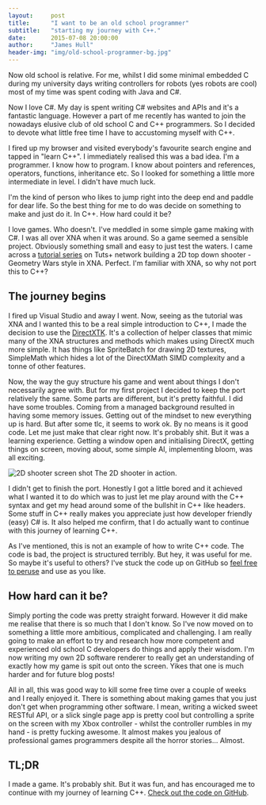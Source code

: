 ```yaml
---
layout:     post
title:      "I want to be an old school programmer"
subtitle:   "starting my journey with C++."
date:       2015-07-08 20:00:00
author:     "James Hull"
header-img: "img/old-school-programmer-bg.jpg"
---
```


<p>Now old school is relative. For me, whilst I did some minimal embedded C during my university days writing controllers for robots (yes robots are cool) most of my time was spent coding with Java and C#.</p>

<p>Now I love C#. My day is spent writing C# websites and APIs and it's a fantastic language. However a part of me recently has wanted to join the nowadays elusive club of old school C and C++ programmers. So I decided to devote what little free time I have to accustoming myself with C++.</p>

<p>I fired up my browser and visited everybody's favourite search engine and tapped in "learn C++". I immediately realised this was a bad idea. I'm a programmer. I know how to program. I know about pointers and references, operators, functions, inheritance etc. So I looked for something a little more intermediate in level. I didn't have much luck.</p>

<p>I'm the kind of person who likes to jump right into the deep end and paddle for dear life. So the best thing for me to do was decide on something to make and just do it. In C++. How hard could it be?</p>

<p>I love games. Who doesn't. I've meddled in some simple game making with C#. I was all over XNA when it was around. So a game seemed a sensible project. Obviously something small and easy to just test the waters. I came across a <a href="http://gamedevelopment.tutsplus.com/tutorials/make-a-neon-vector-shooter-in-xna-basic-gameplay--gamedev-9859">tutorial series</a> on Tuts+ network building a 2D top down shooter - Geometry Wars style in XNA. Perfect. I'm familiar with XNA, so why not port this to C++?</p>

<h2 class="section-heading">The journey begins</h2>

<p>I fired up Visual Studio and away I went. Now, seeing as the tutorial was XNA and I wanted this to be a real simple introduction to C++, I made the decision to use the <a href="https://github.com/Microsoft/DirectXTK">DirectXTK</a>. It's a collection of helper classes that mimic many of the XNA structures and methods which makes using DirectX much more simple. It has things like SpriteBatch for drawing 2D textures, SimpleMath which hides a lot of the DirectXMath SIMD complexity and a tonne of other features.</p>

<p>Now, the way the guy structure his game and went about things I don't necessarily agree with. But for my first project I decided to keep the port relatively the same. Some parts are different, but it's pretty faithful. I did have some troubles. Coming from a managed background resulted in having some memory issues. Getting out of the mindset to new everything up is hard. But after some tlc, it seems to work ok. By no means is it good code. Let me just make that clear right now. It's probably shit. But it was a learning experience. Getting a window open and initialising DirectX, getting things on screen, moving about, some simple AI, implementing bloom, was all exciting.</p>

<img src="{{ site.baseurl }}/img/posts/2dShooter-2015-07-08 20-22-31-19.jpg" alt="2D shooter screen shot">
<span class="caption text-muted">The 2D shooter in action.</span>

<p>I didn't get to finish the port. Honestly I got a little bored and it achieved what I wanted it to do which was to just let me play around with the C++ syntax and get my head around some of the bullshit in C++ like headers. Some stuff in C++ really makes you appreciate just how developer friendly (easy) C# is. It also helped me confirm, that I do actually want to continue with this journey of learning C++.</p>

<p>As I've mentioned, this is not an example of how to write C++ code. The code is bad, the project is structured terribly. But hey, it was useful for me. So maybe it's useful to others? I've stuck the code up on GitHub so <a href="https://github.com/Bigfellahull/2dShooter">feel free to peruse</a> and use as you like.

<h2 class="section-heading">How hard can it be?</h2>

<p>Simply porting the code was pretty straight forward. However it did make me realise that there is so much that I don't know. So I've now moved on to something a little more ambitious, complicated and challenging. I am really going to make an effort to try and research how more competent and experienced old school C developers do things and apply their wisdom. I'm now writing my own 2D software renderer to really get an understanding of exactly how my game is spit out onto the screen. Yikes that one is much harder and for future blog posts!</p>

<p>All in all, this was good way to kill some free time over a couple of weeks and I really enjoyed it. There is something about making games that you just don't get when programming other software. I mean, writing a wicked sweet RESTful API, or a slick single page app is pretty cool but controlling a sprite on the screen with my Xbox controller - whilst the controller rumbles in my hand - is pretty fucking awesome. It almost makes you jealous of professional games programmers despite all the horror stories... Almost.</p>

<h2 class="section-heading">TL;DR</h2>

<p>I made a game. It's probably shit. But it was fun, and has encouraged me to continue with my journey of learning C++. <a href="https://github.com/Bigfellahull/2dShooter">Check out the code on GitHub</a>.</p>